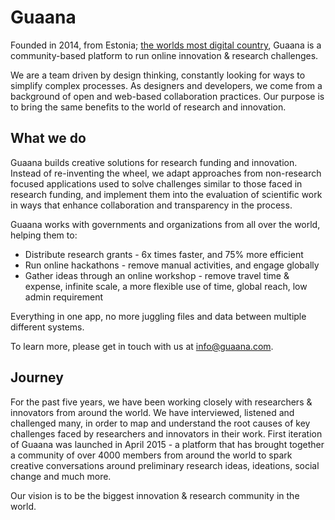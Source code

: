 
# Guaana

Founded in 2014, from Estonia; [the worlds most digital country](https://e-estonia.com), Guaana is a community-based platform to run online innovation & research challenges.

We are a team driven by design thinking, constantly looking for ways to simplify complex processes. As designers and developers, we come from a background of open and web-based collaboration practices. Our purpose is to bring the same benefits to the world of research and innovation.


## What we do

Guaana builds creative solutions for research funding and innovation. Instead of re-inventing the wheel, we adapt approaches from non-research focused applications used to solve challenges similar to those faced in research funding, and implement them into the evaluation of scientific work in ways that enhance collaboration and transparency in the process.

Guaana works with governments and organizations from all over the world, helping them to:

* Distribute research grants - 6x times faster, and 75% more efficient
* Run online hackathons - remove manual activities, and engage globally 
* Gather ideas through an online workshop - remove travel time & expense, infinite scale, a more flexible use of time, global reach, low admin requirement 

Everything in one app, no more juggling files and data between multiple different systems.

To learn more, please get in touch with us at [info@guaana.com](mailto:info@guaana.com).



## Journey

For the past five years, we have been working closely with researchers & innovators from around the world. We have interviewed, listened and challenged many, in order to map and understand the root causes of key challenges faced by researchers and innovators in their work.
First iteration of Guaana was launched in April 2015 - a platform that has brought together a community of over 4000 members from around the world to spark creative conversations around preliminary research ideas, ideations, social change and much more. 

Our vision is to be the biggest innovation & research community in the world. 
